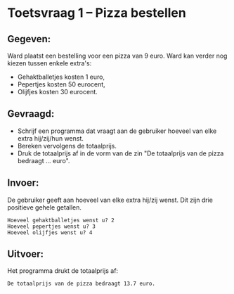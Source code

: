 # Toetsvraag 1 – Pizza bestellen


## Gegeven:

Ward plaatst een bestelling voor een pizza van 9 euro. 
Ward kan verder nog kiezen tussen enkele extra's:

* Gehaktballetjes kosten 1 euro,
* Pepertjes kosten 50 eurocent,
* Olijfjes kosten 30 eurocent.

## Gevraagd:

* Schrijf een programma dat vraagt aan de gebruiker hoeveel van elke extra hij/zij/hun wenst.
* Bereken vervolgens de totaalprijs.
* Druk de totaalprijs af in de vorm van de zin "De totaalprijs van de pizza bedraagt ... euro".

## Invoer: 
De gebruiker geeft aan hoeveel van elke extra hij/zij wenst. Dit zijn drie positieve gehele getallen.
```
Hoeveel gehaktballetjes wenst u? 2
Hoeveel pepertjes wenst u? 3
Hoeveel olijfjes wenst u? 4

```

## Uitvoer: 
Het programma drukt de totaalprijs af:
```
De totaalprijs van de pizza bedraagt 13.7 euro.

```

